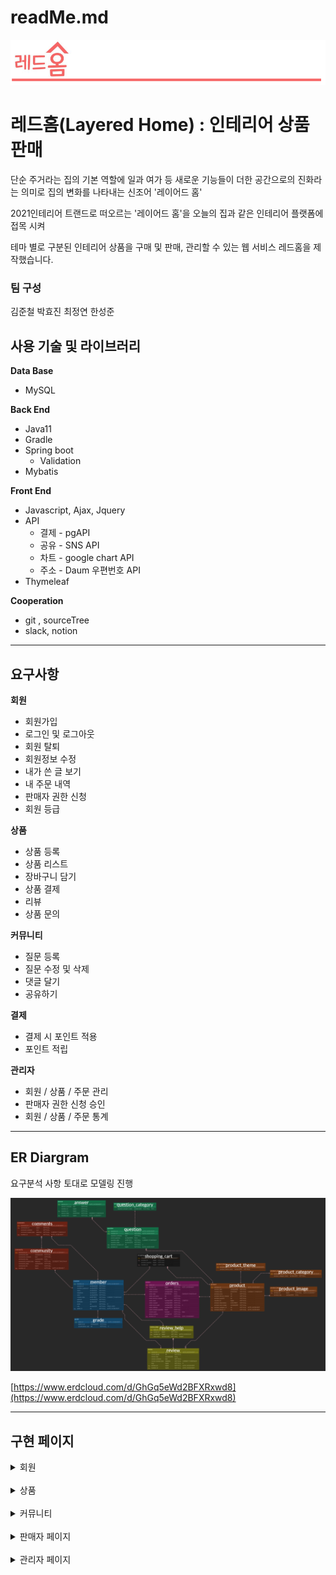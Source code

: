 # readMe.md

![logo](src/main/resources/static/img/readMe/logo.png)

# 레드홈(Layered Home) : 인테리어 상품 판매



단순 주거라는 집의 기본 역할에 일과 여가 등 새로운 기능들이 더한 공간으로의 진화라는 의미로 집의 변화를 나타내는 신조어 '레이어드 홈'

2021인테리어 트랜드로 떠오르는 '레이어드 홈'을 오늘의 집과 같은 인테리어 플랫폼에 접목 시켜

테마 별로 구분된 인테리어 상품을 구매 및 판매, 관리할 수 있는 웹 서비스 레드홈을 제작했습니다.

### 팀 구성
김준철  박효진  최정연  한성준



## 사용 기술 및 라이브러리

**Data Base**

- MySQL

**Back End**

- Java11
- Gradle
- Spring boot
    - Validation
- Mybatis

**Front End**

- Javascript, Ajax, Jquery
- API
    - 결제 - pgAPI
    - 공유 - SNS API
    - 차트 - google chart API
    - 주소 - Daum 우편번호 API
- Thymeleaf

**Cooperation**

- git , sourceTree
- slack, notion

---

## 요구사항

**회원**

- 회원가입
- 로그인 및 로그아웃
- 회원 탈퇴
- 회원정보 수정
- 내가 쓴 글 보기
- 내 주문 내역
- 판매자 권한 신청
- 회원 등급

**상품**

- 상품 등록
- 상품 리스트
- 장바구니 담기
- 상품 결제
- 리뷰
- 상품 문의

**커뮤니티**

- 질문 등록
- 질문 수정 및 삭제
- 댓글 달기
- 공유하기

**결제**

- 결제 시 포인트 적용
- 포인트 적립

**관리자**

- 회원 / 상품 / 주문 관리
- 판매자 권한 신청 승인
- 회원 / 상품 / 주문 통계

---

## ER Diargram

요구분석 사항 토대로 모델링 진행

![ERD](src/main/resources/static/img/readMe/ERD.png)

[https://www.erdcloud.com/d/GhGq5eWd2BFXRxwd8](https://www.erdcloud.com/d/GhGq5eWd2BFXRxwd8)

---

## 구현 페이지



<details>
<summary>회원</summary>
<div markdown="1">

<br>

- **회원가입**

![join](src/main/resources/static/img/readMe/member/join1.png)

![join2](src/main/resources/static/img/readMe/member/join2.png)

---

- **로그인**

![login](src/main/resources/static/img/readMe/member/login.png)

---

- **회원수정**

![update](src/main/resources/static/img/readMe/member/update.png)

---

- **회원탈퇴**

![delete](src/main/resources/static/img/readMe/member/delete.png)

---


- **구매 목록**

![orderlist](src/main/resources/static/img/readMe/member/order_list.png)

---

- **리뷰 작성 리스트**
![review_list](src/main/resources/static/img/readMe/member/review_list.png)
  
![review_form](src/main/resources/static/img/readMe/member/review_form.png)
  

---
- **내가 쓴 글**
![what_i_wrote](src/main/resources/static/img/readMe/member/what_i_wrote.png)

</div>
</details>
<br>
<details>
<summary>상품</summary>
<div markdown="1">

- 상품 등록
    ![regist_product](src/main/resources/static/img/readMe/product/regist_product.png)

    ![regist_product2](src/main/resources/static/img/readMe/product/regist_product2.png)
  
<br>

- 상품 리스트 페이지

    ![product_list](src/main/resources/static/img/readMe/product/product_list.png)

<br>
  
- 장바구니 담기

    ![cart](src/main/resources/static/img/readMe/product/cart.png)

<br>


- 상품 결제

    ![payment](src/main/resources/static/img/readMe/product/payment.png)

<br>

- 상품 리뷰

    ![review](src/main/resources/static/img/readMe/product/review.png)

<br>

- 상품 문의 등록

    ![regist_question](src/main/resources/static/img/readMe/product/regist_question.png)

<br>

- 상품 문의
    ![question_list](src/main/resources/static/img/readMe/product/question_list.png)

<br>

- 공유하기

![share](src/main/resources/static/img/readMe/product/share.png)

</div>
</details>
<br>
<details>
<summary>커뮤니티</summary>
<div markdown="1">

- 커뮤니티 등록

![register](src/main/resources/static/img/readMe/community/register.png)

<br>

- 커뮤니티 리스트
![community_list](src/main/resources/static/img/readMe/community/community_list.png)

<br>

- 커뮤니티 상세 보기
![detail](src/main/resources/static/img/readMe/community/detail.png)

<br>

- 커뮤니티 답변 등록

![community_register](src/main/resources/static/img/readMe/community/community_register.png)

<br>

- 공유하기

![share](src/main/resources/static/img/readMe/community/share.png)
</div>
</details>
<br>
<details>
<summary>판매자 페이지</summary>
<div markdown="1">

- 판매자 권한 신청

![apply](src/main/resources/static/img/readMe/seller/apply.png)

<br>

- 판매자 권한 승인

![accept](src/main/resources/static/img/readMe/seller/accept.png)

<br>

- 내 판매 상품

![product](src/main/resources/static/img/readMe/seller/product.png)

<br>

- 내 상품 문의

![question](src/main/resources/static/img/readMe/seller/my_product_question.png)

<br>

- 주문 관리

![manage](src/main/resources/static/img/readMe/seller/manage_orders.png)

<br>

- 상품 문의 답변하기

![answer1](src/main/resources/static/img/readMe/seller/answer.png)

![answer2](src/main/resources/static/img/readMe/seller/answer2.png)

![answer3](src/main/resources/static/img/readMe/seller/answer3.png)

</div>
</details>
<br>
<details>
<summary>관리자 페이지</summary>
<div markdown="1">


- 회원 관리 페이지
  
![member](src/main/resources/static/img/readMe/admin/member_manage.png)

<br>

- 상품 관리 페이지

![product_manage](src/main/resources/static/img/readMe/admin/product_manage.png)

<br>

- 주문 관리 페이지

![order_manage](src/main/resources/static/img/readMe/admin/order_manage.png)

<br>

- 회원 통계

![mebmer_static](src/main/resources/static/img/readMe/admin/member_static.png)

- 상품 통계

![product_static](src/main/resources/static/img/readMe/admin/product_static.png)

<br>


- 주문 통계

![order_static](src/main/resources/static/img/readMe/admin/order_static.png)
</div>
</details>